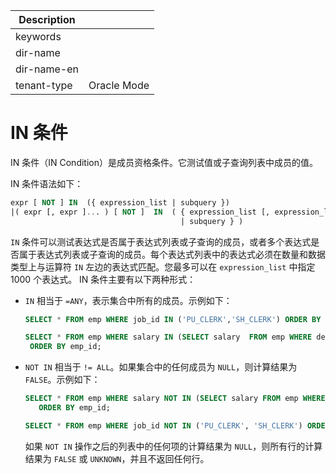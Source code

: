 | Description   |                 |
|---------------|-----------------|
| keywords      |                 |
| dir-name      |                 |
| dir-name-en   |                 |
| tenant-type   | Oracle Mode     |

# IN 条件

IN 条件（IN Condition）是成员资格条件。它测试值或子查询列表中成员的值。

IN 条件语法如下：

```sql
expr [ NOT ] IN  ({ expression_list | subquery })
|( expr [, expr ]... ) [ NOT ]  IN  ( { expression_list [, expression_list ]...
                                      | subquery } )
```

`IN` 条件可以测试表达式是否属于表达式列表或子查询的成员，或者多个表达式是否属于表达式列表或子查询的成员。每个表达式列表中的表达式必须在数量和数据类型上与运算符 `IN` 左边的表达式匹配。您最多可以在 `expression_list` 中指定 1000 个表达式。
IN 条件主要有以下两种形式：

* `IN` 相当于 `=ANY`，表示集合中所有的成员。示例如下：

  ```sql
  SELECT * FROM emp WHERE job_id IN ('PU_CLERK','SH_CLERK') ORDER BY emp_id;

  SELECT * FROM emp WHERE salary IN (SELECT salary  FROM emp WHERE dept_id =30)
   ORDER BY emp_id;
  ```

* `NOT IN` 相当于 `!= ALL`。如果集合中的任何成员为 `NULL`，则计算结果为 `FALSE`。示例如下：

  ```sql
  SELECT * FROM emp WHERE salary NOT IN (SELECT salary FROM emp WHERE dept_id = 30)
     ORDER BY emp_id;

  SELECT * FROM emp WHERE job_id NOT IN ('PU_CLERK', 'SH_CLERK') ORDER BY emp_id;
  ```

  如果 `NOT IN` 操作之后的列表中的任何项的计算结果为 `NULL`，则所有行的计算结果为 `FALSE` 或 `UNKNOWN`，并且不返回任何行。
